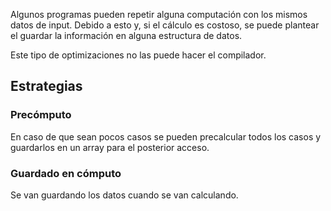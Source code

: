 Algunos programas pueden repetir alguna computación con los mismos datos de input. Debido a esto y, si el cálculo es costoso, se puede plantear el guardar la información en alguna estructura de datos.

Este tipo de optimizaciones no las puede hacer el compilador.

## Estrategias

### Precómputo

En caso de que sean pocos casos se pueden precalcular todos los casos y guardarlos en un array para el posterior acceso.

### Guardado en cómputo

Se van guardando los datos cuando se van calculando.